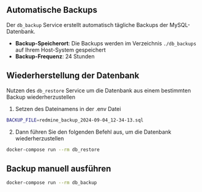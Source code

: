## Automatische Backups

Der `db_backup` Service erstellt automatisch tägliche Backups der MySQL-Datenbank.

- **Backup-Speicherort**: Die Backups werden im Verzeichnis `./db_backups` auf Ihrem Host-System gespeichert
- **Backup-Frequenz**: 24 Stunden

## Wiederherstellung der Datenbank

Nutzen des `db_restore` Service um die Datenbank aus einem bestimmten Backup wiederherzustellen

1. Setzen des Dateinamens in der .env Datei

```bash
BACKUP_FILE=redmine_backup_2024-09-04_12-34-13.sql
```

2. Dann führen Sie den folgenden Befehl aus, um die Datenbank wiederherzustellen

```bash
docker-compose run --rm db_restore
```

## Backup manuell ausführen

```bash
docker-compose run --rm db_backup
```
